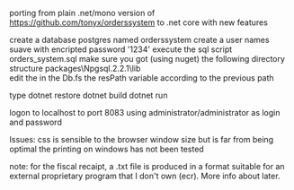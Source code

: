 

porting from plain .net/mono version of https://github.com/tonyx/orderssystem to .net core with new features

create a database postgres named orderssystem
create a user names suave with encripted password '1234'
execute the sql script orders_system.sql
make sure you got (using nuget) the following directory structure  packages\Npgsql.2.2.1\lib\
edit the in the Db.fs the resPath variable according to the previous path

type 
	dotnet restore
	dotnet build
	dotnet run

logon to localhost to port 8083 using administrator/administrator as login and password


Issues: css is sensible to the browser window size but is far from being optimal
the printing on windows has not been tested

note: for the fiscal recaipt, a .txt file is produced in a format suitable for an external proprietary program that I don't own (ecr). More info about later.
 
